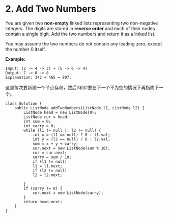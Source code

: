 # 2. Add Two Numbers

You are given two **non-empty** linked lists representing two non-negative integers. The digits are stored in **reverse order** and each of their nodes contain a single digit. Add the two numbers and return it as a linked list.

You may assume the two numbers do not contain any leading zero, except the number 0 itself.

**Example:**

```text
Input: (2 -> 4 -> 3) + (5 -> 6 -> 4)
Output: 7 -> 0 -> 8
Explanation: 342 + 465 = 807.
```

这里每次要新建一个节点存和，然后l1和l2要在下一个不为空的情况下再指向下一个。

```text
class Solution {
    public ListNode addTwoNumbers(ListNode l1, ListNode l2) {
        ListNode head = new ListNode(0);
        ListNode cur = head;
        int sum = 0;
        int carry = 0;
        while (l1 != null || l2 != null) {
            int x = (l1 == null) ? 0 : l1.val;
            int y = (l2 == null) ? 0 : l2.val;
            sum = x + y + carry;
            cur.next = new ListNode(sum % 10);
            cur = cur.next;
            carry = sum / 10;
            if (l1 != null)
            l1 = l1.next;
            if (l2 != null)
            l2 = l2.next;
            
        }
        if (carry != 0) {
            cur.next = new ListNode(carry);
        }
        return head.next;
    }
}
```

